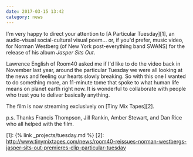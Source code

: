 ```yaml
---
date: 2017-03-15 13:42
category: news
---
```


I'm very happy to direct your attention to [A Particular Tuesday][1], an
audio-visual social-cultural visual poem... or, if you'd prefer, music video,
for Norman Westberg (of New York post-everything band SWANS) for the release of
his album _Jasper Sits Out_.

Lawrence English of Room40 asked me if I'd like to do the video back in November
last year, around the particular Tuesday we were all looking at the news and
feeling our hearts slowly breaking. So with this one I wanted to do something
more, an 11-minute tome that spoke to what human life means on planet earth
right now. It is wonderful to collaborate with people who trust you to deliver
basically anything.

The film is now streaming exclusively on [Tiny Mix Tapes][2].

p.s. Thanks Francis Thompson, Jill Rankin, Amber Stewart, and Dan Rice who all
helped with the film.

[1]: {% link _projects/tuesday.md %}
[2]: http://www.tinymixtapes.com/news/room40-reissues-norman-westbergs-jasper-sits-out-premieres-clip-particular-tuesday
